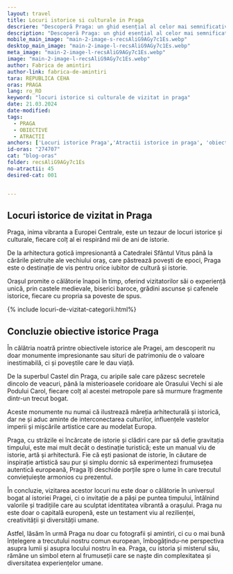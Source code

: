 ```yaml
---
layout: travel
title: Locuri istorice si culturale in Praga
descriere: "Descoperă Praga: un ghid esențial al celor mai semnificative locuri istorice și culturale. De la impunătorul Castel Praga la misticul Pod Carol, explorează bijuteriile care țes povestea vibrantă a acestui oraș magic."
description: "Descoperă Praga: un ghid esențial al celor mai semnificative locuri istorice și culturale. De la impunătorul Castel Praga la misticul Pod Carol, explorează bijuteriile care țes povestea vibrantă a acestui oraș magic."
mobile_main_image: "main-2-image-s-recsAliG9AGy7c1Es.webp"
desktop_main_image: "main-2-image-l-recsAliG9AGy7c1Es.webp"
meta_image: "main-2-image-l-recsAliG9AGy7c1Es.webp"
image: "main-2-image-l-recsAliG9AGy7c1Es.webp"
author: Fabrica de amintiri
author-link: fabrica-de-amintiri
tara: REPUBLICA CEHA
oras: PRAGA
lang: ro_RO
keyword: "locuri istorice si culturale de vizitat in praga"
date: 21.03.2024
date-modified:
tags:
  - PRAGA
  - OBIECTIVE
  - ATRACTII
anchors: ['Locuri istorice Praga','Atractii istorice in praga', 'obiective istorice in praga','Ce poti sa vizitezi in Praga?']
id-oras: "274707"
cat: "blog-oras"
folder: recsAliG9AGy7c1Es
no-atractii: 45
desired-cat: 001


---
```


## Locuri istorice de vizitat in Praga

Praga, inima vibranta a Europei Centrale, este un tezaur de locuri istorice și culturale, fiecare colț al ei respirând mii de ani de istorie. 

De la arhitectura gotică impresionantă a Catedralei Sfântul Vitus până la cărările pietruite ale vechiului oraș, care păstrează povești de epoci, Praga este o destinație de vis pentru orice iubitor de cultură și istorie. 

Orașul promite o călătorie înapoi în timp, oferind vizitatorilor săi o experiență unică, prin castele medievale, biserici baroce, grădini ascunse și cafenele istorice, fiecare cu propria sa poveste de spus.


{% include locuri-de-vizitat-categorii.html%}

## Concluzie obiective istorice Praga

În călătria noatră printre obiectivele istorice ale Pragei, am descoperit nu doar monumente impresionante sau situri de patrimoniu de o valoare inestimabilă, ci și poveștile care le dau viață. 

De la superbul Castel din Praga, cu aripile sale care păzesc secretele dincolo de veacuri, până la misterioasele coridoare ale Orasului Vechi si ale Podului Carol, fiecare colț al acestei metropole pare să murmure fragmente dintr-un trecut bogat. 

Aceste monumente nu numai că ilustrează măreția arhitecturală și istorică, dar ne și aduc aminte de interconectarea culturilor, influențele vastelor imperii și mișcările artistice care au modelat Europa.

Praga, cu străzile ei încărcate de istorie și clădiri care par să defie gravitația timpului, este mai mult decât o destinație turistică; este un manual viu de istorie, artă și arhitectură. Fie că ești pasionat de istorie, în căutare de inspirație artistică sau pur și simplu dornic să experimentezi frumusețea autentică europeană, Praga îți deschide porțile spre o lume în care trecutul conviețuiește armonios cu prezentul.

În concluzie, vizitarea acestor locuri nu este doar o călătorie în universul bogat al istoriei Pragei, ci o invitație de a păși pe puntea timpului, întâlnind valorile și tradițiile care au sculptat identitatea vibrantă a orașului. Praga nu este doar o capitală europenă, este un testament viu al rezilienței, creativității și diversității umane.

Astfel, lăsăm în urmă Praga nu doar cu fotografii și amintiri, ci cu o mai bună înțelegere a trecutului nostru comun european, îmbogățindu-ne perspectiva asupra lumii și asupra locului nostru în ea. Praga, cu istoria și misterul său, rămâne un simbol etern al frumuseții care se naște din complexitatea și diversitatea experiențelor umane.


